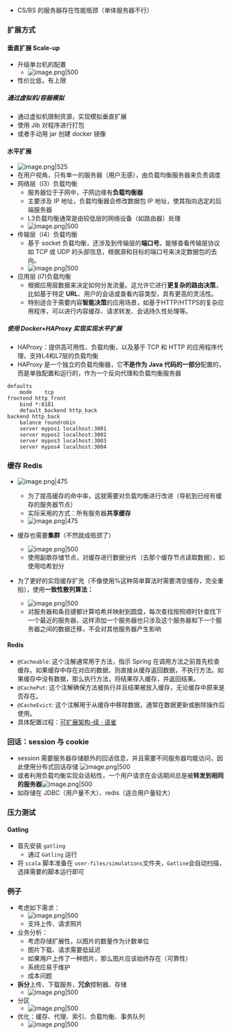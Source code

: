 - CS/BS 的服务器存在性能瓶颈（单体服务器不行）
### 扩展方式
#### 垂直扩展 Scale-up
- 升级单台机的配置
	- ![image.png|500](https://thdlrt.oss-cn-beijing.aliyuncs.com/20240430120608.png)
- 性价比低，有上限
##### 通过虚拟机/容器模拟
- 通过虚拟机限制资源，实现模拟垂直扩展
- 使用 Jib 对程序进行打包
- 或者手动用 jar 创建 docker 镜像
#### 水平扩展
- ![image.png|525](https://thdlrt.oss-cn-beijing.aliyuncs.com/20240430121121.png)
- 在用户视角，只有单一的服务器（用户无感），由负载均衡服务器来负责调度 
- 网络层（l3）负载均衡
	- 服务器位于子网中，子网边缘有**负载均衡器**
	- 主要涉及 IP 地址，负载均衡器会修改数据包 IP 地址，使其指向选定的后端服务器
	- L3负载均衡通常是由较低层的网络设备（如路由器）处理
	- ![image.png|500](https://thdlrt.oss-cn-beijing.aliyuncs.com/20240430122036.png)
- 传输层（l4）负载均衡
	- 基于 socket 负载均衡，还涉及到传输层的**端口号**。能够查看传输层协议如 TCP 或 UDP 的头部信息，根据源和目标的端口号来决定数据包的去向。
	- ![image.png|500](https://thdlrt.oss-cn-beijing.aliyuncs.com/20240430123232.png)
- 应用层 (l7)负载均衡
	- 根据应用层数据来决定如何分发流量。这允许它进行**更复杂的路由决策**，比如基于特定 **URL**、用户的会话或查看内容类型，具有更高的灵活性。
	- 特别适合于需要内容**智能决策**的应用场景，如基于HTTP/HTTPS的复杂应用程序，可以进行内容缓存、请求转发、会话持久性处理等。
##### 使用 Docker+HAProxy 实现实现水平扩展
- HAProxy：提供高可用性、负载均衡，以及基于 TCP 和 HTTP 的应用程序代理，支持L4和L7层的负载均衡
- HAProxy 是一个独立的负载均衡器，它**不是作为 Java 代码的一部分**配置的，而是单独配置和运行的，作为一个反向代理和负载均衡服务器
```
defaults
    mode    tcp
frontend http_front
    bind *:8181
    default_backend http_back
backend http_back
    balance roundrobin
    server mypos1 localhost:3001
    server mypos2 localhost:3002
    server mypos3 localhost:3003
    server mypos4 localhost:3004
```

### 缓存 Redis
- ![image.png|475](https://thdlrt.oss-cn-beijing.aliyuncs.com/20240430124048.png)
	- 为了提高缓存的命中率，这就需要对负载均衡进行改进（导航到已经有缓存的服务器节点）
	- 实际采用的方式：所有服务器**共享缓存**
	- ![image.png|475](https://thdlrt.oss-cn-beijing.aliyuncs.com/20240430125751.png)

- 缓存也需要**集群**（不然就成瓶颈了）
	- ![image.png|500](https://thdlrt.oss-cn-beijing.aliyuncs.com/20240430130625.png)
	- 使用副歌存储节点，对缓存进行数据分片（去那个缓存节点读取数据），如使用哈希划分
- 为了更好的实现缓存扩充（不像使用%这种简单算法时需要清空缓存，完全重拍），使用**一致性散列算法：**
	- ![image.png|500](https://thdlrt.oss-cn-beijing.aliyuncs.com/20240430154100.png)
	- 对服务器和条目键都计算哈希并映射到圆盘，每次查找按照顺时针查找下一个最近的服务器，这样添加一个服务器也只涉及这个服务器和下一个服务器之间的数据迁移，不会对其他服务器产生影响
#### Redis 
- `@Cacheable`: 这个注解通常用于方法，指示 Spring 在调用方法之前首先检查缓存。如果缓存中存在对应的数据，则直接从缓存返回数据，不执行方法。如果缓存中没有数据，那么执行方法，将结果存入缓存，并返回结果。
- `@CachePut`: 这个注解确保方法被执行并且结果被放入缓存，无论缓存中原来是否存在。
- `@CacheEvict`: 这个注解用于从缓存中移除数据，通常在数据更新或删除操作后使用。
- 具体配置过程：[可扩展架构-续 · 语雀](https://www.yuque.com/gezigezi-lc6ye/wn4u60/clx59t#RHWu5)
### 回话：session 与 cookie
- session 需要服务器存储额外的回话信息，并且需要不同服务器均能访问，因此使用分布式回话存储 ![image.png|500](https://thdlrt.oss-cn-beijing.aliyuncs.com/20240430154846.png)
- 或者利用负载均衡实现会话粘性，一个用户请求在会话期间总是被**转发到相同的服务器**![image.png|500](https://thdlrt.oss-cn-beijing.aliyuncs.com/20240430155000.png)
- 如存储在 JDBC（用户量不大）、redis（适合用户量较大）
### 压力测试
#### Gatling
- 首先安装 `gatling`
	- 通过 `Gatling` 运行
- 将 `scala` 脚本准备在 `user-files/simulations`文件夹，`Gatline`会自动扫描，选择需要的脚本运行即可
### 例子
- 考虑如下需求：
	- ![image.png|500](https://thdlrt.oss-cn-beijing.aliyuncs.com/20240430155952.png)
	- 支持上传、请求照片
- 业务分析：
	- 考虑存储扩展性，以图片的数量作为计数单位
	- 图片下载、请求需要低延迟
	- 如果用户上传了一种图片，那么图片应该始终存在（可靠性）
	- 系统应易于维护
	- 成本问题
- **拆分**上传、下载服务，**冗余**控制器、存储
	- ![image.png|500](https://thdlrt.oss-cn-beijing.aliyuncs.com/20240430160205.png)
- 分区
	- ![image.png|500](https://thdlrt.oss-cn-beijing.aliyuncs.com/20240430160351.png)
- 优化：缓存、代理、索引、负载均衡、事务队列
	- ![image.png|500](https://thdlrt.oss-cn-beijing.aliyuncs.com/20240430160607.png)

